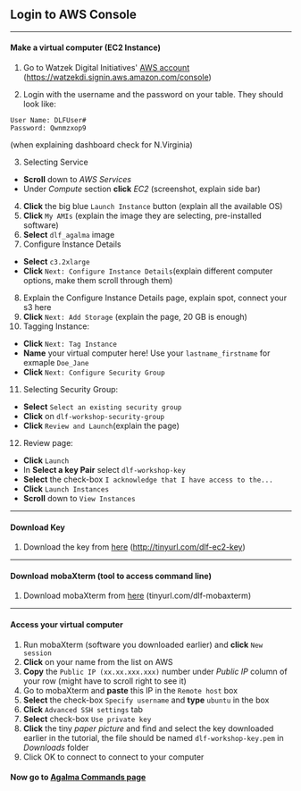 ## Login to AWS Console

---

#### Make a virtual computer (EC2 Instance)

1. Go to Watzek Digital Initiatives' <a href="https://watzekdi.signin.aws.amazon.com/console" target="_blank">AWS account</a> (https://watzekdi.signin.aws.amazon.com/console)

2. Login with the username and the password on your table. They should look like:
```
User Name: DLFUser#
Password: Qwnmzxop9
```
(when explaining dashboard check for N.Virginia)

3. Selecting Service
  - **Scroll** down to *AWS Services*
  - Under *Compute* section **click** *EC2* (screenshot, explain side bar)
4. **Click** the big blue `Launch Instance` button (explain all the available OS)
5. **Click** `My AMIs` (explain the image they are selecting, pre-installed software)
6. **Select** `dlf_agalma` image
7. Configure Instance Details
  - **Select** `c3.2xlarge`
  - **Click** `Next: Configure Instance Details`(explain different computer options, make them scroll through them)
8. Explain the Configure Instance Details page, explain spot, connect your s3 here
9. **Click** `Next: Add Storage` (explain the page, 20 GB is enough)
10. Tagging Instance:
  - **Click** `Next: Tag Instance`
  - **Name** your virtual computer here! Use your `lastname_firstname` for exmaple `Doe_Jane`
  - **Click** `Next: Configure Security Group`
11. Selecting Security Group:
  - **Select** `Select an existing security group`
  - **Click** on `dlf-workshop-security-group`
  - **Click** `Review and Launch`(explain the page)
12. Review page:
  - **Click** `Launch`
  - In **Select a key Pair** select `dlf-workshop-key`
  - **Select** the check-box `I acknowledge that I have access to the...`
  - **Click** `Launch Instances`
  - **Scroll** down to `View Instances`

---

#### Download Key

1. Download the key from <a href="http://tinyurl.com/dlf-ec2-key" target="_blank">here</a> (http://tinyurl.com/dlf-ec2-key)

---

#### Download mobaXterm (tool to access command line)

1. Download mobaXterm from <a href="http://tinyurl.com/dlf-mobaxterm" target="_blank">here</a> (tinyurl.com/dlf-mobaxterm)

---

#### Access your virtual computer

1. Run mobaXterm (software you downloaded earlier) and **click** `New session`
2. **Click** on your name from the list on AWS
3. **Copy** the `Public IP (xx.xx.xxx.xxx)` number under *Public IP* column of your row (might have to scroll right to see it)
4. Go to mobaXterm and **paste** this IP in the `Remote host` box
5. **Select** the check-box `Specify username` and **type** `ubuntu` in the box
6. **Click** `Advanced SSH settings` tab
7. **Select** check-box `Use private key`
8. **Click** the tiny *paper picture* and find and select the key downloaded earlier in the tutorial, the file should be named `dlf-workshop-key.pem` in *Downloads* folder
9. Click OK to connect to connect to your computer

#### Now go to [Agalma Commands page](https://github.com/WatzekDigitalInitiatives/DLF-Workshop/blob/master/Aglama-commands.md)
